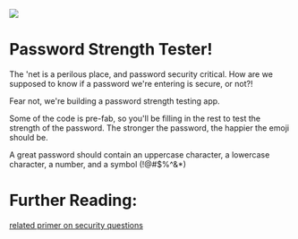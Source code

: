 ![](https://media.giphy.com/media/ouOZlPmJj4DNm/giphy.gif)

# Password Strength Tester!

The 'net is a perilous place, and password security critical. How are we supposed to know if a password we're entering is secure, or not?! 

Fear not, we're building a password strength testing app. 

Some of the code is pre-fab, so you'll be filling in the rest to test the strength of the password. The stronger the password, the happier the emoji should be. 

A great password should contain an uppercase character, a lowercase character, a number, and a symbol (!@#$%^&\*)

# Further Reading:
[related primer on security questions](https://www.youtube.com/watch?v=tMEjpXJZgIA)
